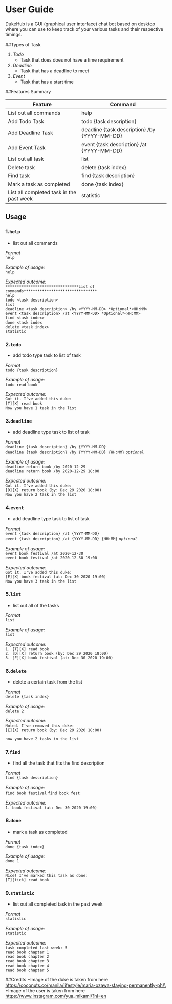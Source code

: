 # User Guide
DukeHub is a GUI (graphical user interface) chat bot based on desktop where you can use to keep track of your various tasks 
and their respective timings. 

##Types of Task
1. *Todo*
    * Task that does does not have a time requirement
2. *Deadline*
    * Task that has a deadline to meet
3. *Event*
    * Task that has a start time        

##Features Summary

Feature                 |  Command 
------------------------|---------
List out all commands   |help
Add Todo Task           |todo {task description}
Add Deadline Task       |deadline {task description} /by {YYYY-MM-DD}
Add Event Task          |event {task description} /at {YYYY-MM-DD}
List out all task       |list
Delete task             |delete {task index}
Find task               |find {task description}
Mark a task as completed|done {task index}
List all completed task in the past week|statistic
         
## Usage

### 1.`help`  
- list out all commands

*Format*  
`help`

*Example of usage:*  
`help`

*Expected outcome:*  
`********************************List of commands********************************`  
 `help`  
 `todo <task description>`  
 `list`  
 `deadline <task description> /by <YYYY-MM-DD> *Optional*<HH:MM>`  
 `event <task description> /at <YYYY-MM-DD> *Optional*<HH:MM>`  
 `find <task index>`  
 `done <task index`  
 `delete <task index>`    
 `statistic`  
 
 ### 2.`todo` 
 - add todo type task to list of task

*Format*  
`todo {task description}`
 
*Example of usage:*   
`todo read book`

*Expected outcome:*   
`Got it. I've added this duke:`  
`[T][X] read book`  
`Now you have 1 task in the list`

 ### 3.`deadline` 
 - add deadline type task to list of task

*Format*  
`deadline {task description} /by {YYYY-MM-DD}`  
`deadline {task description} /by {YYYY-MM-DD} {HH:MM}` *`optional`*
 
*Example of usage:*   
`deadline return book /by 2020-12-29`  
`deadline return book /by 2020-12-29 18:00`

*Expected outcome:*   
`Got it. I've added this duke:`  
`[D][X] return book (by: Dec 29 2020 18:00)`  
`Now you have 2 task in the list`
 
### 4.`event` 
- add deadline type task to list of task
 
*Format*  
`event {task description} /at {YYYY-MM-DD}`  
`event {task description} /at {YYYY-MM-DD} {HH:MM}` *`optional`*
  
*Example of usage:*   
`event book festival /at 2020-12-30`  
`event book festival /at 2020-12-30 19:00`
 
*Expected outcome:*    
`Got it. I've added this duke:`  
`[E][X] book festival (at: Dec 30 2020 19:00)`  
`Now you have 3 task in the list`

### 5.`list` 
- list out all of the tasks
 
*Format*  
`list`
  
*Example of usage:*   
`list`
 
*Expected outcome:*    
`1. [T][X] read book`   
`2. [D][X] return book (by: Dec 29 2020 18:00)`  
`3. [E][X] book festival (at: Dec 30 2020 19:00)`

### 6.`delete` 
- delete a certain task from the list
 
*Format*  
`delete {task index}`
  
*Example of usage:*   
`delete 2`
 
*Expected outcome:*    
`Noted. I've removed this duke:`  
`[E][X] return book (by: Dec 29 2020 18:00)`  

`now you have 2 tasks in the list`

### 7.`find` 
- find all the task that fits the find description
 
*Format*  
`find {task description}`
  
*Example of usage:*   
`find book festival`
`find book fest`
 
*Expected outcome:*    
`1. book festival (at: Dec 30 2020 19:00)`

### 8.`done` 
- mark a task as completed
 
*Format*  
`done {task index}`
  
*Example of usage:*   
`done 1`
 
*Expected outcome:*    
`Nice! I've marked this task as done:`  
`[T][tick] read book`

### 9.`statistic` 
- list out all completed task in the past week
 
*Format*  
`statistic`
  
*Example of usage:*   
`statistic`
 
*Expected outcome:*    
`task completed last week: 5`  
`read book chapter 1`  
`read book chapter 2`  
`read book chapter 3`  
`read book chapter 4`  
`read book chapter 5`  

##Credits
*Image of the duke is taken from here https://coconuts.co/manila/lifestyle/maria-ozawa-staying-permanently-ph/\
*Image of the user is taken from here https://www.instagram.com/yua_mikami/?hl=en

  
 
 
